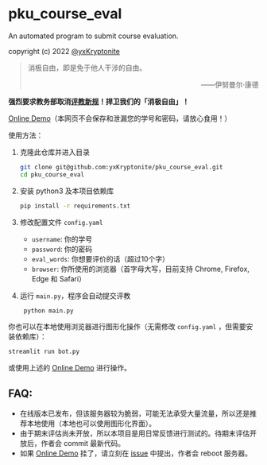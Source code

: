 # pku_course_eval
An automated program to submit course evaluation.

copyright (c) 2022 [@yxKryptonite](https://github.com/yxKryptonite)

> 消极自由，即是免于他人干涉的自由。
> <p align="right">——伊努曼尔·康德</p>

**强烈要求教务部取消[评教新规](https://bbs.pku.edu.cn/v2/post-read.php?bid=438&threadid=18427237&page=5)！捍卫我们的「消极自由」！**

[Online Demo](https://pku-course-evaluation-bot.streamlit.app)（本网页不会保存和泄漏您的学号和密码，请放心食用！）

使用方法：
1. 克隆此仓库并进入目录
   ```bash
   git clone git@github.com:yxKryptonite/pku_course_eval.git
   cd pku_course_eval
   ```

2. 安装 python3 及本项目依赖库
   ```bash
   pip install -r requirements.txt
   ```

3. 修改配置文件 `config.yaml`
   - `username`: 你的学号
   - `password`: 你的密码
   - `eval_words`: 你想要评价的话（超过10个字）
   - `browser`: 你所使用的浏览器（首字母大写，目前支持 Chrome, Firefox, Edge 和 Safari）

4. 运行 `main.py`，程序会自动提交评教
   ```bash
    python main.py
    ```

你也可以在本地使用浏览器进行图形化操作（无需修改 `config.yaml` ，但需要安装依赖库）：
```bash
streamlit run bot.py
```
或使用上述的 [Online Demo](https://pku-course-evaluation-bot.streamlit.app) 进行操作。

## FAQ:

- 在线版本已发布，但该服务器较为脆弱，可能无法承受大量流量，所以还是推荐本地使用（本地也可以使用图形化界面）。
- 由于期末评估尚未开放，所以本项目是用日常反馈进行测试的。待期末评估开放后，作者会 commit 最新代码。
- 如果 [Online Demo](https://pku-course-evaluation-bot.streamlit.app) 挂了，请立刻在 [issue](https://github.com/yxKryptonite/pku_course_eval/issues) 中提出，作者会 reboot 服务器。
